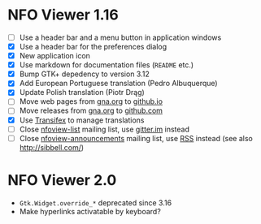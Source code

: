 NFO Viewer 1.16
===============

 * [ ] Use a header bar and a menu button in application windows
 * [X] Use a header bar for the preferences dialog
 * [X] New application icon
 * [X] Use markdown for documentation files (`README` etc.)
 * [X] Bump GTK+ depedency to version 3.12
 * [X] Add European Portuguese translation (Pedro Albuquerque)
 * [X] Update Polish translation (Piotr Drąg)
 * [ ] Move web pages from [gna.org][1.16a] to [github.io][1.16b]
 * [ ] Move releases from [gna.org][1.16c] to [github.com][1.16d]
 * [X] Use [Transifex][1.16e] to manage translations
 * [ ] Close [nfoview-list][1.16f] mailing list, use
       [gitter.im][1.16g] instead
 * [ ] Close [nfoview-announcements][1.16h] mailing list, use
       [RSS][1.16i] instead (see also <http://sibbell.com/>)

 [1.16a]: http://home.gna.org/nfoview/
 [1.16b]: http://otsaloma.github.io/nfoview
 [1.16c]: http://download.gna.org/nfoview/
 [1.16d]: http://github.com/otsaloma/nfoview/releases
 [1.16e]: http://www.transifex.com/projects/p/nfoview/
 [1.16f]: http://mail.gna.org/listinfo/nfoview-list/
 [1.16g]: http://gitter.im/otsaloma/nfoview
 [1.16h]: http://mail.gna.org/listinfo/nfoview-announcements/
 [1.16i]: http://github.com/otsaloma/nfoview/releases.atom

NFO Viewer 2.0
==============

 * `Gtk.Widget.override_*` deprecated since 3.16
 * Make hyperlinks activatable by keyboard?
